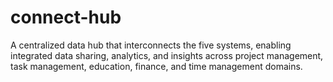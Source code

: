 # connect-hub
A centralized data hub that interconnects the five systems, enabling integrated data sharing, analytics, and insights across project management, task management, education, finance, and time management domains.
